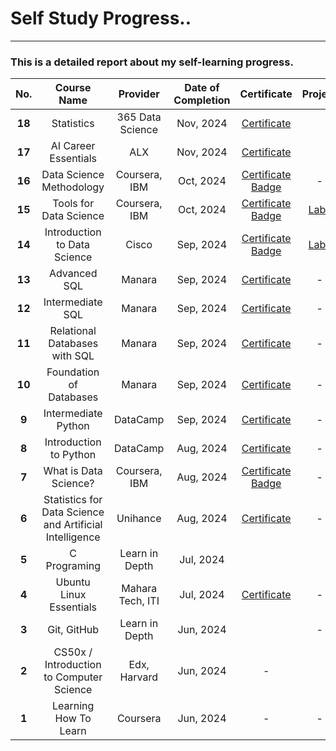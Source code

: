 # Self Study Progress..

---

### This is a detailed report about my self-learning progress.

| **No.** |                     **Course Name**                     |   **Provider**   | **Date of Completion** |                                                                               **Certificate**                                                                              |                                **Project**                               |
|:-------:|:-------------------------------------------------------:|:----------------:|:----------------------:|:--------------------------------------------------------------------------------------------------------------------------------------------------------------------------:|:------------------------------------------------------------------------:|
|  **18** |                        Statistics                       | 365 Data Science |        Nov, 2024       | [Certificate](Certificates/statistics_certificate.pdf)                                                                                                                     |                                                                          |
|  **17** |                  AI Career Essentials                   |        ALX       |        Nov, 2024       |                                                            [Certificate](Certificates/AICE_ALX_Certificate.pdf)                                                            |                                                                          |
|  **16** |                 Data Science Methodology                |   Coursera, IBM  |        Oct, 2024       |         [Certificate](Certificates/Data_Science_Methodology_Certificate.pdf) [Badge](https://www.credly.com/badges/6dafe81f-b1d8-4ccb-ab43-dd4fcaea27a8/public_url)        |                                     -                                    |
|  **15** |                  Tools for Data Science                 |   Coursera, IBM  |        Oct, 2024       |          [Certificate](Certificates/Tools_for_Data_Science_Certificate.pdf) [Badge](https://www.credly.com/badges/5ec02987-f2e0-48ac-a476-3ef430492969/public_url)         |      [Labs](https://github.com/mahmoudkoutait/IBM_Data-Science.git)      |
|  **14** |               Introduction to Data Science              |       Cisco      |        Sep, 2024       | [Certificate](Certificates/Introduction_to_Data_Science_Badge20240927-7-alc552.pdf) [Badge](https://www.credly.com/badges/61edb1e9-d1ae-4aa1-817e-a806fd56b0e5/public_url) | [Labs](https://github.com/mahmoudkoutait/intro_to_data_science_labs.git) |
|  **13** |                       Advanced SQL                      |      Manara      |        Sep, 2024       |                                                          [Certificate](Certificates/Advanced_SQL_Certificate.pdf)                                                          |                                     -                                    |
|  **12** |                     Intermediate SQL                    |      Manara      |        Sep, 2024       |                                                        [Certificate](Certificates/Intermediate_sql_certificate.pdf)                                                        |                                     -                                    |
|  **11** |              Relational Databases with SQL              |      Manara      |        Sep, 2024       |                                                  [Certificate](Certificates/Relational_databases_with_sql_certificate.pdf)                                                 |                                     -                                    |
|  **10** |                 Foundation of Databases                 |      Manara      |        Sep, 2024       |                                                     [Certificate](Certificates/Foundation_of_databases_certificate.pdf)                                                    |                                     -                                    |
|  **9**  |                   Intermediate Python                   |     DataCamp     |        Sep, 2024       |                                                       [Certificate](Certificates/intermediate_python_certificate.pdf)                                                      |                                     -                                    |
|  **8**  |                  Introduction to Python                 |     DataCamp     |        Aug, 2024       |                                                     [Certificate](Certificates/introduction_to_python_certificate.pdf)                                                     |                                     -                                    |
|  **7**  |                  What is Data Science?                  |   Coursera, IBM  |        Aug, 2024       |           [Certificate](Certificates/What_is_Data_Science_Certifiate.pdf) [Badge](https://www.credly.com/badges/e9e49b86-34b5-4a38-8318-90add3250c7a/public_url)           |                                     -                                    |
|  **6**  | Statistics for Data Science and Artificial Intelligence |     Unihance     |        Aug, 2024       |                                                 [Certificate](Certificates/statistics_for_data_science_certificate_en.pdf)                                                 |                                     -                                    |
|  **5**  |                       C Programing                      |  Learn in Depth  |        Jul, 2024       |                                                                                                                                                                            |                                                                          |
|  **4**  |                 Ubuntu Linux Essentials                 | Mahara Tech, ITI |        Jul, 2024       |                                             [Certificate](Certificates/mlang_enCourse_Certificate_Enmlangmlang_ar___mlang.pdf)                                             |                                     -                                    |
|  **3**  |                       Git, GitHub                       |  Learn in Depth  |        Jun, 2024       |                                                                                                                                                                            |                                     -                                    |
|  **2**  |         CS50x / Introduction to Computer Science        |   Edx, Harvard   |        Jun, 2024       |                                                                                      -                                                                                     |                                                                          |
|  **1**  |                  Learning How To Learn                  |     Coursera     |        Jun, 2024       |                                                                                      -                                                                                     |                                     -                                    |